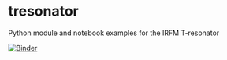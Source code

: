 # tresonator
Python module and notebook examples for the IRFM T-resonator

[![Binder](https://mybinder.org/badge.svg)](https://mybinder.org/v2/gh/jhillairet/tresonator_window/master)

